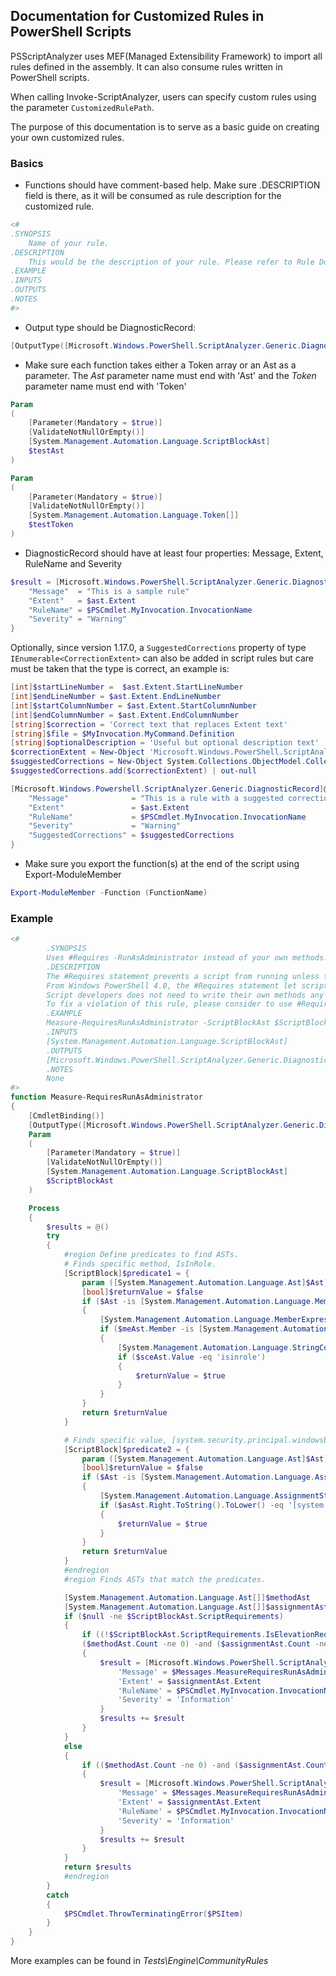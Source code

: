 ## Documentation for Customized Rules in PowerShell Scripts

PSScriptAnalyzer uses MEF(Managed Extensibility Framework) to import all rules defined in the assembly. It can also consume rules written in PowerShell scripts.

When calling Invoke-ScriptAnalyzer, users can specify custom rules using the parameter `CustomizedRulePath`.

The purpose of this documentation is to serve as a basic guide on creating your own customized rules.

### Basics

- Functions should have comment-based help. Make sure .DESCRIPTION field is there, as it will be consumed as rule description for the customized rule.

``` PowerShell
<#
.SYNOPSIS
    Name of your rule.
.DESCRIPTION
    This would be the description of your rule. Please refer to Rule Documentation for consistent rule messages.
.EXAMPLE
.INPUTS
.OUTPUTS
.NOTES
#>
```

- Output type should be DiagnosticRecord:

``` PowerShell
[OutputType([Microsoft.Windows.PowerShell.ScriptAnalyzer.Generic.DiagnosticRecord[]])]
```

- Make sure each function takes either a Token array or an Ast as a parameter. The _Ast_ parameter name must end with 'Ast' and the _Token_ parameter name must end with 'Token'

``` PowerShell
Param
(
    [Parameter(Mandatory = $true)]
    [ValidateNotNullOrEmpty()]
    [System.Management.Automation.Language.ScriptBlockAst]
    $testAst
)
```

``` PowerShell
Param
(
    [Parameter(Mandatory = $true)]
    [ValidateNotNullOrEmpty()]
    [System.Management.Automation.Language.Token[]]
    $testToken
)
```

- DiagnosticRecord should have at least four properties: Message, Extent, RuleName and Severity

``` PowerShell
$result = [Microsoft.Windows.PowerShell.ScriptAnalyzer.Generic.DiagnosticRecord[]]@{
    "Message"  = "This is a sample rule"
    "Extent"   = $ast.Extent
    "RuleName" = $PSCmdlet.MyInvocation.InvocationName
    "Severity" = "Warning"
}
```
Optionally, since version 1.17.0, a `SuggestedCorrections` property of type `IEnumerable<CorrectionExtent>` can also be added in script rules but care must be taken that the type is correct, an example is:
```powershell
[int]$startLineNumber =  $ast.Extent.StartLineNumber
[int]$endLineNumber = $ast.Extent.EndLineNumber
[int]$startColumnNumber = $ast.Extent.StartColumnNumber
[int]$endColumnNumber = $ast.Extent.EndColumnNumber
[string]$correction = 'Correct text that replaces Extent text'
[string]$file = $MyInvocation.MyCommand.Definition
[string]$optionalDescription = 'Useful but optional description text'
$correctionExtent = New-Object 'Microsoft.Windows.PowerShell.ScriptAnalyzer.Generic.CorrectionExtent' $startLineNumber,$endLineNumber,$startColumnNumber,$endColumnNumber,$correction,$description
$suggestedCorrections = New-Object System.Collections.ObjectModel.Collection['Microsoft.Windows.PowerShell.ScriptAnalyzer.Generic.CorrectionExtent']
$suggestedCorrections.add($correctionExtent) | out-null

[Microsoft.Windows.Powershell.ScriptAnalyzer.Generic.DiagnosticRecord]@{
    "Message"              = "This is a rule with a suggested correction"
    "Extent"               = $ast.Extent
    "RuleName"             = $PSCmdlet.MyInvocation.InvocationName
    "Severity"             = "Warning"
    "SuggestedCorrections" = $suggestedCorrections
}
```

- Make sure you export the function(s) at the end of the script using Export-ModuleMember

``` PowerShell
Export-ModuleMember -Function (FunctionName)
```

### Example

``` PowerShell
<#
        .SYNOPSIS
        Uses #Requires -RunAsAdministrator instead of your own methods.
        .DESCRIPTION
        The #Requires statement prevents a script from running unless the Windows PowerShell version, modules, snap-ins, and module and snap-in version prerequisites are met.
        From Windows PowerShell 4.0, the #Requires statement let script developers require that sessions be run with elevated user rights (run as Administrator).
        Script developers does not need to write their own methods any more.
        To fix a violation of this rule, please consider to use #Requires -RunAsAdministrator instead of your own methods.
        .EXAMPLE
        Measure-RequiresRunAsAdministrator -ScriptBlockAst $ScriptBlockAst
        .INPUTS
        [System.Management.Automation.Language.ScriptBlockAst]
        .OUTPUTS
        [Microsoft.Windows.PowerShell.ScriptAnalyzer.Generic.DiagnosticRecord[]]
        .NOTES
        None
#>
function Measure-RequiresRunAsAdministrator
{
    [CmdletBinding()]
    [OutputType([Microsoft.Windows.PowerShell.ScriptAnalyzer.Generic.DiagnosticRecord[]])]
    Param
    (
        [Parameter(Mandatory = $true)]
        [ValidateNotNullOrEmpty()]
        [System.Management.Automation.Language.ScriptBlockAst]
        $ScriptBlockAst
    )

    Process
    {
        $results = @()
        try
        {
            #region Define predicates to find ASTs.
            # Finds specific method, IsInRole.
            [ScriptBlock]$predicate1 = {
                param ([System.Management.Automation.Language.Ast]$Ast)
                [bool]$returnValue = $false
                if ($Ast -is [System.Management.Automation.Language.MemberExpressionAst])
                {
                    [System.Management.Automation.Language.MemberExpressionAst]$meAst = $Ast
                    if ($meAst.Member -is [System.Management.Automation.Language.StringConstantExpressionAst])
                    {
                        [System.Management.Automation.Language.StringConstantExpressionAst]$sceAst = $meAst.Member
                        if ($sceAst.Value -eq 'isinrole')
                        {
                            $returnValue = $true
                        }
                    }
                }
                return $returnValue
            }

            # Finds specific value, [system.security.principal.windowsbuiltinrole]::administrator.
            [ScriptBlock]$predicate2 = {
                param ([System.Management.Automation.Language.Ast]$Ast)
                [bool]$returnValue = $false
                if ($Ast -is [System.Management.Automation.Language.AssignmentStatementAst])
                {
                    [System.Management.Automation.Language.AssignmentStatementAst]$asAst = $Ast
                    if ($asAst.Right.ToString().ToLower() -eq '[system.security.principal.windowsbuiltinrole]::administrator')
                    {
                        $returnValue = $true
                    }
                }
                return $returnValue
            }
            #endregion
            #region Finds ASTs that match the predicates.

            [System.Management.Automation.Language.Ast[]]$methodAst     = $ScriptBlockAst.FindAll($predicate1, $true)
            [System.Management.Automation.Language.Ast[]]$assignmentAst = $ScriptBlockAst.FindAll($predicate2, $true)
            if ($null -ne $ScriptBlockAst.ScriptRequirements)
            {
                if ((!$ScriptBlockAst.ScriptRequirements.IsElevationRequired) -and
                ($methodAst.Count -ne 0) -and ($assignmentAst.Count -ne 0))
                {
                    $result = [Microsoft.Windows.PowerShell.ScriptAnalyzer.Generic.DiagnosticRecord]@{
                        'Message' = $Messages.MeasureRequiresRunAsAdministrator
                        'Extent' = $assignmentAst.Extent
                        'RuleName' = $PSCmdlet.MyInvocation.InvocationName
                        'Severity' = 'Information'
                    }
                    $results += $result
                }
            }
            else
            {
                if (($methodAst.Count -ne 0) -and ($assignmentAst.Count -ne 0))
                {
                    $result = [Microsoft.Windows.PowerShell.ScriptAnalyzer.Generic.DiagnosticRecord]@{
                        'Message' = $Messages.MeasureRequiresRunAsAdministrator
                        'Extent' = $assignmentAst.Extent
                        'RuleName' = $PSCmdlet.MyInvocation.InvocationName
                        'Severity' = 'Information'
                    }
                    $results += $result
                }
            }
            return $results
            #endregion
        }
        catch
        {
            $PSCmdlet.ThrowTerminatingError($PSItem)
        }
    }
}
```

More examples can be found in *Tests\Engine\CommunityRules*
